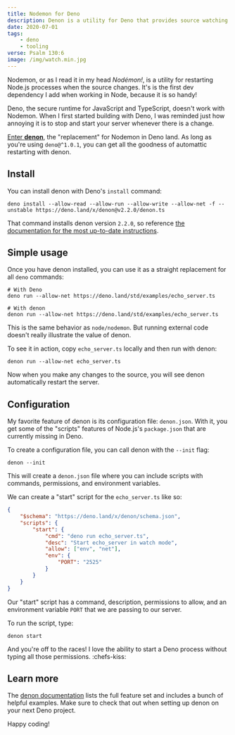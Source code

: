 ```yaml
---
title: Nodemon for Deno
description: Denon is a utility for Deno that provides source watching and process restarting just like Nodemon
date: 2020-07-01
tags:
    - deno
    - tooling
verse: Psalm 130:6
image: /img/watch.min.jpg
---
```


Nodemon, or as I read it in my head _Nodémon!_, is a utility for restarting Node.js processes when the source changes. It's is the first dev dependency I add when working in Node, because it is so handy!

Deno, the secure runtime for JavaScript and TypeScript, doesn't work with Nodemon. When I first started building with Deno, I was reminded just how annoying it is to stop and start your server whenever there is a change.

[Enter **denon**](https://deno.land/x/denon), the "replacement" for Nodemon in Deno land. As long as you're using `deno@^1.0.1`, you can get all the goodness of automattic restarting with denon.

## Install

You can install denon with Deno's `install` command:

```shell
deno install --allow-read --allow-run --allow-write --allow-net -f --unstable https://deno.land/x/denon@v2.2.0/denon.ts
```

That command installs denon version `2.2.0`, so reference [the documentation for the most up-to-date instructions](https://deno.land/x/denon#install).

## Simple usage

Once you have denon installed, you can use it as a straight replacement for all `deno` commands:

```shell
# With Deno
deno run --allow-net https://deno.land/std/examples/echo_server.ts

# With denon
denon run --allow-net https://deno.land/std/examples/echo_server.ts
```

This is the same behavior as `node/nodemon`. But running external code doesn't really illustrate the value of denon.

To see it in action, copy `echo_server.ts` locally and then run with denon:

```shell
denon run --allow-net echo_server.ts
```

Now when you make any changes to the source, you will see denon automatically restart the server.

## Configuration

My favorite feature of denon is its configuration file: `denon.json`. With it, you get some of the "scripts" features of Node.js's `package.json` that are currently missing in Deno.

To create a configuration file, you can call denon with the `--init` flag:

```shell
denon --init
```

This will create a `denon.json` file where you can include scripts with commands, permissions, and environment variables.

We can create a "start" script for the `echo_server.ts` like so:

```json
{
    "$schema": "https://deno.land/x/denon/schema.json",
    "scripts": {
        "start": {
            "cmd": "deno run echo_server.ts",
            "desc": "Start echo_server in watch mode",
            "allow": ["env", "net"],
            "env": {
                "PORT": "2525"
            }
        }
    }
}
```

Our "start" script has a command, description, permissions to allow, and an environment variable `PORT` that we are passing to our server.

To run the script, type:

```shell
denon start
```

And you're off to the races! I love the ability to start a Deno process without typing all those permissions. :chefs-kiss:

## Learn more

The [denon documentation](https://deno.land/x/denon) lists the full feature set and includes a bunch of helpful examples. Make sure to check that out when setting up denon on your next Deno project.

Happy coding!
